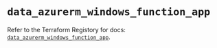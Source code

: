 # `data_azurerm_windows_function_app`

Refer to the Terraform Registory for docs: [`data_azurerm_windows_function_app`](https://www.terraform.io/docs/providers/azurerm/d/windows_function_app).

